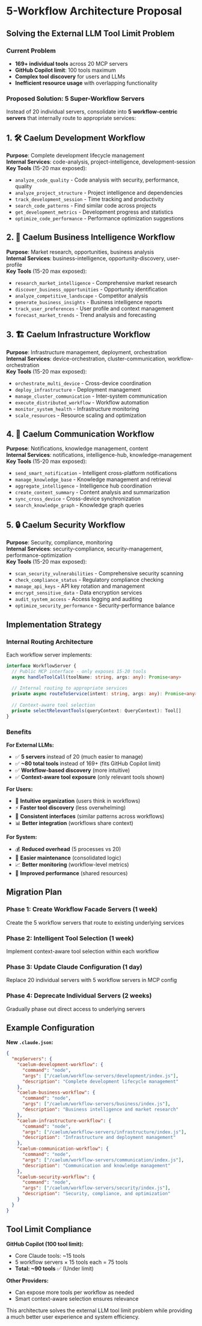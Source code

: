 # 5-Workflow Architecture Proposal
## Solving the External LLM Tool Limit Problem

### Current Problem
- **169+ individual tools** across 20 MCP servers
- **GitHub Copilot limit**: 100 tools maximum
- **Complex tool discovery** for users and LLMs
- **Inefficient resource usage** with overlapping functionality

### Proposed Solution: 5 Super-Workflow Servers

Instead of 20 individual servers, consolidate into **5 workflow-centric servers** that internally route to appropriate services:

## 1. 🛠️ **Caelum Development Workflow**
**Purpose**: Complete development lifecycle management  
**Internal Services**: code-analysis, project-intelligence, development-session  
**Key Tools** (15-20 max exposed):
- `analyze_code_quality` - Code analysis with security, performance, quality
- `analyze_project_structure` - Project intelligence and dependencies  
- `track_development_session` - Time tracking and productivity
- `search_code_patterns` - Find similar code across projects
- `get_development_metrics` - Development progress and statistics
- `optimize_code_performance` - Performance optimization suggestions

## 2. 💼 **Caelum Business Intelligence Workflow**  
**Purpose**: Market research, opportunities, business analysis  
**Internal Services**: business-intelligence, opportunity-discovery, user-profile  
**Key Tools** (15-20 max exposed):
- `research_market_intelligence` - Comprehensive market research
- `discover_business_opportunities` - Opportunity identification
- `analyze_competitive_landscape` - Competitor analysis
- `generate_business_insights` - Business intelligence reports
- `track_user_preferences` - User profile and context management
- `forecast_market_trends` - Trend analysis and forecasting

## 3. 🏗️ **Caelum Infrastructure Workflow**
**Purpose**: Infrastructure management, deployment, orchestration  
**Internal Services**: device-orchestration, cluster-communication, workflow-orchestration  
**Key Tools** (15-20 max exposed):
- `orchestrate_multi_device` - Cross-device coordination
- `deploy_infrastructure` - Deployment management
- `manage_cluster_communication` - Inter-system communication
- `execute_distributed_workflow` - Workflow automation
- `monitor_system_health` - Infrastructure monitoring
- `scale_resources` - Resource scaling and optimization

## 4. 📢 **Caelum Communication Workflow**
**Purpose**: Notifications, knowledge management, content  
**Internal Services**: notifications, intelligence-hub, knowledge-management  
**Key Tools** (15-20 max exposed):
- `send_smart_notification` - Intelligent cross-platform notifications
- `manage_knowledge_base` - Knowledge management and retrieval
- `aggregate_intelligence` - Intelligence hub coordination
- `create_content_summary` - Content analysis and summarization
- `sync_cross_device` - Cross-device synchronization
- `search_knowledge_graph` - Knowledge graph queries

## 5. 🔒 **Caelum Security Workflow**
**Purpose**: Security, compliance, monitoring  
**Internal Services**: security-compliance, security-management, performance-optimization  
**Key Tools** (15-20 max exposed):
- `scan_security_vulnerabilities` - Comprehensive security scanning
- `check_compliance_status` - Regulatory compliance checking
- `manage_api_keys` - API key rotation and management
- `encrypt_sensitive_data` - Data encryption services
- `audit_system_access` - Access logging and auditing
- `optimize_security_performance` - Security-performance balance

## Implementation Strategy

### Internal Routing Architecture
Each workflow server implements:
```typescript
interface WorkflowServer {
  // Public MCP interface - only exposes 15-20 tools
  async handleToolCall(toolName: string, args: any): Promise<any>
  
  // Internal routing to appropriate services
  private async routeToService(intent: string, args: any): Promise<any>
  
  // Context-aware tool selection
  private selectRelevantTools(queryContext: QueryContext): Tool[]
}
```

### Benefits

**For External LLMs:**
- ✅ **5 servers** instead of 20 (much easier to manage)
- ✅ **~80 total tools** instead of 169+ (fits GitHub Copilot limit)
- ✅ **Workflow-based discovery** (more intuitive)
- ✅ **Context-aware tool exposure** (only relevant tools shown)

**For Users:**
- 🎯 **Intuitive organization** (users think in workflows)
- ⚡ **Faster tool discovery** (less overwhelming)
- 🔄 **Consistent interfaces** (similar patterns across workflows)
- 📊 **Better integration** (workflows share context)

**For System:**
- 💰 **Reduced overhead** (5 processes vs 20)
- 🔧 **Easier maintenance** (consolidated logic)
- 📈 **Better monitoring** (workflow-level metrics)
- 🚀 **Improved performance** (shared resources)

## Migration Plan

### Phase 1: Create Workflow Facade Servers (1 week)
Create the 5 workflow servers that route to existing underlying services

### Phase 2: Intelligent Tool Selection (1 week)  
Implement context-aware tool selection within each workflow

### Phase 3: Update Claude Configuration (1 day)
Replace 20 individual servers with 5 workflow servers in MCP config

### Phase 4: Deprecate Individual Servers (2 weeks)
Gradually phase out direct access to underlying servers

## Example Configuration

**New `.claude.json`:**
```json
{
  "mcpServers": {
    "caelum-development-workflow": {
      "command": "node",
      "args": ["/caelum/workflow-servers/development/index.js"],
      "description": "Complete development lifecycle management"
    },
    "caelum-business-workflow": {
      "command": "node", 
      "args": ["/caelum/workflow-servers/business/index.js"],
      "description": "Business intelligence and market research"
    },
    "caelum-infrastructure-workflow": {
      "command": "node",
      "args": ["/caelum/workflow-servers/infrastructure/index.js"], 
      "description": "Infrastructure and deployment management"
    },
    "caelum-communication-workflow": {
      "command": "node",
      "args": ["/caelum/workflow-servers/communication/index.js"],
      "description": "Communication and knowledge management"
    },
    "caelum-security-workflow": {
      "command": "node",
      "args": ["/caelum/workflow-servers/security/index.js"],
      "description": "Security, compliance, and optimization"
    }
  }
}
```

## Tool Limit Compliance

**GitHub Copilot (100 tool limit):**
- Core Claude tools: ~15 tools
- 5 workflow servers × 15 tools each = 75 tools  
- **Total: ~90 tools** ✅ (Under limit)

**Other Providers:**
- Can expose more tools per workflow as needed
- Smart context-aware selection ensures relevance

This architecture solves the external LLM tool limit problem while providing a much better user experience and system efficiency.